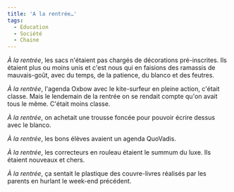 ```yaml
---
title: 'A la rentrée…'
tags:
  - Education
  - Société
  - Chaine
---
```


_À la rentrée_, les sacs n'étaient pas chargés de décorations pré-inscrites. Ils
étaient plus ou moins unis et c'est nous qui en faisions des ramassis de
mauvais-goût, avec du temps, de la patience, du blanco et des feutres.

_À la rentrée_, l'agenda Oxbow avec le kite-surfeur en pleine action, c'était
classe. Mais le lendemain de la rentrée on se rendait compte qu'on avait tous le
même. C'était moins classe.

_À la rentrée_, on achetait une trousse foncée pour pouvoir écrire dessus avec
le blanco.

_À la rentrée_, les bons élèves avaient un agenda QuoVadis.

_À la rentrée_, les correcteurs en rouleau étaient le summum du luxe. Ils
étaient nouveaux et chers.

_À la rentrée_, ça sentait le plastique des couvre-livres réalisés par les
parents en hurlant le week-end précédent.
